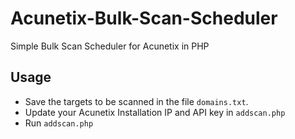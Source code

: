 # Acunetix-Bulk-Scan-Scheduler
Simple Bulk Scan Scheduler for Acunetix in PHP

## Usage
* Save the targets to be scanned in the file ```domains.txt```.
* Update your Acunetix Installation IP and API key in ```addscan.php```
* Run ```addscan.php```
